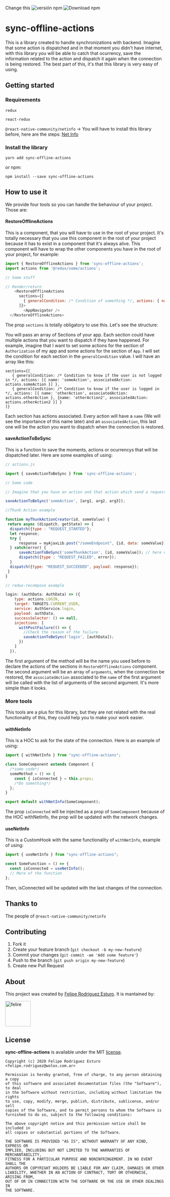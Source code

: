 Change this
![versión npm](https://img.shields.io/npm/v/redux-recompose.svg?color=68d5f7)
![Download npm](https://img.shields.io/npm/dw/redux-recompose.svg?color=7551bb)

# sync-offline-actions

This is a library created to handle synchronizations with backend. Imagine that some action is dispatched and in that moment you didn't have internet, with this library you will be able to catch that ocurrency, save the information related to the action and dispatch it again when the connection is being restored.
The best part of this, it's that this library is very easy of using.

## Getting started

### Requirements

`redux`

`react-redux`

`@react-native-community/netinfo` -> You will have to install this library before, here are the steps: [Net Info](https://github.com/react-native-community/react-native-netinfo)

### Install the library

```
yarn add sync-offline-actions
```

or npm:

```
npm install --save sync-offline-actions
```

## How to use it

We provide four tools so you can handle the behaviour of your project. Those are:

#### RestoreOfflineActions

This is a component, that you will have to use in the root of your project. It's totally necessary that you use this component in the root of your project because it has to exist in a component that it's always alive.
This component will have to wrap the other components you have in the root of your project, for example:

```javascript
import { RestoreOfflineActions } from 'sync-offline-actions';
import actions from '@redux/some/actions';

// Some stuff

// Render/return
    <RestoreOfflineActions
      sections={[
        { generalCondition: /* Condition of something */, actions: { name: 'login', associatedAction: actions.login } }
      ]}>
        <AppNavigator />
  </RestoreOfflineActions>
```

The prop `sections` is totally obligatory to use this. Let's see the structure:

You will pass an array of Sections of your app. Each section could have multiple actions that you want to dispatch if they have happened.
For example, imagine that I want to set some actions for the section of `Authorization` of my app and some actions for the section of `App`.
I will set the condition for each section in the `generalCondition` value. I will have an array like this:

```
sections={[
   { generalCondition: /* Condition to know if the user is not logged in */, actions: [{ name: 'someAction', associatedAction: actions.someAction }] },
   { generalCondition: /* Condition to know if the user is logged in */, actions: [{ name: 'otherAction', associatedAction: actions.otherAction }, {name: 'otherAction2', associatedAction: actions.otherAction2 }] }
]}

```

Each section has actions associated. Every action will have a `name` (We will see the importance of this name later) and an `associatedAction`, this last one will be the action you want to dispatch when the connection is restored.

#### saveActionToBeSync

This is a function to save the moments, actions or ocurrencys that will be dispatched later. Here are some examples of using:

```javascript
// actions.js

import { saveActionToBeSync } from 'sync-offline-actions';

// Some code

// Imagine that you have an action and that action which send a request to back, that action will fail and you will want to save that request to do it later. You will do

saveActionToBeSync('someAction', [arg1, arg2, arg3]);

//Thunk Action example

function myThunkActionCreator(id, someValue) {
 return async (dispatch, getState) => {
  dispatch({type : "REQUEST_STARTED"};
  let response;
  try {
      response = myAjaxLib.post("/someEndpoint", {id, data: someValue});
  } catch(error) {
      saveActionToBeSync('someThunkAction', [id, someValue]); // here we register the failed event that want to dispatch when the connection is restored
      dispatch({type : "REQUEST_FAILED", error});
  }
  dispatch({type: "REQUEST_SUCCEEDED", payload: response});
 }
}

// redux-recompose example

login: (authData: AuthData) => ({
    type: actions.LOGIN,
    target: TARGETS.CURRENT_USER,
    service: AuthService.login,
    payload: authData,
    successSelector: () => null,
    injections: [
      withPostFailure(() => {
        //Check the reason of the failure
        saveActionToBeSync('login', [authData]);
      })
    ]
  }),

```

The first argument of the method will be the name you used before to declare the actions of the sections in `RestoreOfflineActions` component.
The second argument will be an array of `arguments`, when the connection be restored, the `associatedAction` associated to the `name` of the first argument will be called with the list of arguments of the second argument. It's more simple than it looks.

### More tools

This tools are a plus for this library, but they are not related with the real functionality of this, they could help you to make your work easier.

#### withNetInfo

This is a HOC to ask for the state of the connection. Here is an example of using:

```javascript
import { withNetInfo } from "sync-offline-actions";

class SomeComponent extends Component {
  /*some code*/
  someMethod = () => {
    const { isConnected } = this.props;
    /*Do something*/
  };
}

export default withNetInfo(SomeComponent);
```

The prop `isConnected` will be injected as a prop of `SomeComponent` because of the HOC withNetInfo, the prop will be updated with the network changes.

#### useNetInfo

This is a CustomHook with the same functionality of `withNetInfo`, example of using:

```javascript
import { useNetInfo } from "sync-offline-actions";

const SomeFunction = () => {
  const isConnected = useNetInfo();
  // More of the function
};
```

Then, isConnected will be updated with the last changes of the connection.

## Thanks to

The people of `@react-native-community/netinfo`

## Contributing

1. Fork it
2. Create your feature branch (`git checkout -b my-new-feature`)
3. Commit your changes (`git commit -am 'Add some feature'`)
4. Push to the branch (`git push origin my-new-feature`)
5. Create new Pull Request

## About

This project was created by [Felipe Rodriguez Esturo](https://github.com/felire). It is mantained by:

<a href="https://github.com/felire"><img src="https://avatars3.githubusercontent.com/u/11776795?s=460&v=4" title="felire" width="80" height="80"></a>

## License

**sync-offline-actions** is available under the MIT [license](LICENSE).

    Copyright (c) 2020 Felipe Rodriguez Esturo <felipe.rodriguez@wolox.com.ar>

    Permission is hereby granted, free of charge, to any person obtaining a copy
    of this software and associated documentation files (the "Software"), to deal
    in the Software without restriction, including without limitation the rights
    to use, copy, modify, merge, publish, distribute, sublicense, and/or sell
    copies of the Software, and to permit persons to whom the Software is
    furnished to do so, subject to the following conditions:

    The above copyright notice and this permission notice shall be included in
    all copies or substantial portions of the Software.

    THE SOFTWARE IS PROVIDED "AS IS", WITHOUT WARRANTY OF ANY KIND, EXPRESS OR
    IMPLIED, INCLUDING BUT NOT LIMITED TO THE WARRANTIES OF MERCHANTABILITY,
    FITNESS FOR A PARTICULAR PURPOSE AND NONINFRINGEMENT. IN NO EVENT SHALL THE
    AUTHORS OR COPYRIGHT HOLDERS BE LIABLE FOR ANY CLAIM, DAMAGES OR OTHER
    LIABILITY, WHETHER IN AN ACTION OF CONTRACT, TORT OR OTHERWISE, ARISING FROM,
    OUT OF OR IN CONNECTION WITH THE SOFTWARE OR THE USE OR OTHER DEALINGS IN
    THE SOFTWARE.
